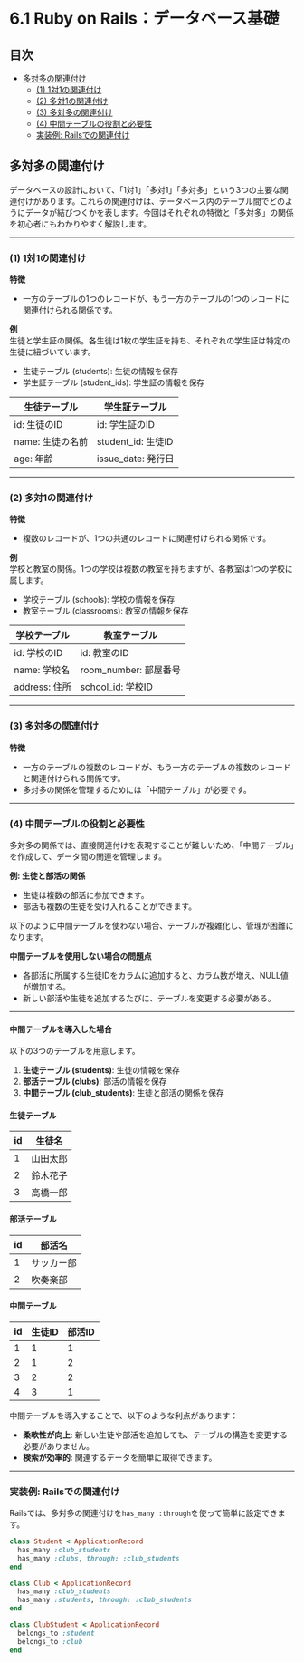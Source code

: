 # 6.1 Ruby on Rails：データベース基礎

## 目次

  - [多対多の関連付け](#多対多の関連付け)
    - [(1) 1対1の関連付け](#1-1対1の関連付け)
    - [(2) 多対1の関連付け](#2-多対1の関連付け)
    - [(3) 多対多の関連付け](#3-多対多の関連付け)
    - [(4) 中間テーブルの役割と必要性](#4-中間テーブルの役割と必要性)
    - [実装例: Railsでの関連付け](#実装例-railsでの関連付け)

## 多対多の関連付け  

データベースの設計において、「1対1」「多対1」「多対多」という3つの主要な関連付けがあります。これらの関連付けは、データベース内のテーブル間でどのようにデータが結びつくかを表します。今回はそれぞれの特徴と「多対多」の関係を初心者にもわかりやすく解説します。  

---

### (1) 1対1の関連付け

**特徴**  
- 一方のテーブルの1つのレコードが、もう一方のテーブルの1つのレコードに関連付けられる関係です。  

**例**  
生徒と学生証の関係。各生徒は1枚の学生証を持ち、それぞれの学生証は特定の生徒に紐づいています。  

- 生徒テーブル (students): 生徒の情報を保存  
- 学生証テーブル (student_ids): 学生証の情報を保存  

| 生徒テーブル     | 学生証テーブル     |
| ---------------- | ------------------ |
| id: 生徒のID     | id: 学生証のID     |
| name: 生徒の名前 | student_id: 生徒ID |
| age: 年齢        | issue_date: 発行日 |

---

### (2) 多対1の関連付け 

**特徴**  
- 複数のレコードが、1つの共通のレコードに関連付けられる関係です。  

**例**  
学校と教室の関係。1つの学校は複数の教室を持ちますが、各教室は1つの学校に属します。  

- 学校テーブル (schools): 学校の情報を保存  
- 教室テーブル (classrooms): 教室の情報を保存  

| 学校テーブル  | 教室テーブル          |
| ------------- | --------------------- |
| id: 学校のID  | id: 教室のID          |
| name: 学校名  | room_number: 部屋番号 |
| address: 住所 | school_id: 学校ID     |

---

### (3) 多対多の関連付け 

**特徴**  
- 一方のテーブルの複数のレコードが、もう一方のテーブルの複数のレコードと関連付けられる関係です。  
- 多対多の関係を管理するためには「中間テーブル」が必要です。  

---

### (4) 中間テーブルの役割と必要性  

多対多の関係では、直接関連付けを表現することが難しいため、「中間テーブル」を作成して、データ間の関連を管理します。  

**例: 生徒と部活の関係**  
- 生徒は複数の部活に参加できます。  
- 部活も複数の生徒を受け入れることができます。  

以下のように中間テーブルを使わない場合、テーブルが複雑化し、管理が困難になります。

**中間テーブルを使用しない場合の問題点**  
- 各部活に所属する生徒IDをカラムに追加すると、カラム数が増え、NULL値が増加する。  
- 新しい部活や生徒を追加するたびに、テーブルを変更する必要がある。

---

#### 中間テーブルを導入した場合  

以下の3つのテーブルを用意します。  
1. **生徒テーブル (students)**: 生徒の情報を保存  
2. **部活テーブル (clubs)**: 部活の情報を保存  
3. **中間テーブル (club_students)**: 生徒と部活の関係を保存  

#### 生徒テーブル  

| id  | 生徒名   |
| --- | -------- |
| 1   | 山田太郎 |
| 2   | 鈴木花子 |
| 3   | 高橋一郎 |

#### 部活テーブル  

| id  | 部活名     |
| --- | ---------- |
| 1   | サッカー部 |
| 2   | 吹奏楽部   |

#### 中間テーブル  

| id  | 生徒ID | 部活ID |
| --- | ------ | ------ |
| 1   | 1      | 1      |
| 2   | 1      | 2      |
| 3   | 2      | 2      |
| 4   | 3      | 1      |

中間テーブルを導入することで、以下のような利点があります：  
- **柔軟性が向上**: 新しい生徒や部活を追加しても、テーブルの構造を変更する必要がありません。  
- **検索が効率的**: 関連するデータを簡単に取得できます。  

---

### 実装例: Railsでの関連付け  

Railsでは、多対多の関連付けを`has_many :through`を使って簡単に設定できます。  

```ruby
class Student < ApplicationRecord
  has_many :club_students
  has_many :clubs, through: :club_students
end

class Club < ApplicationRecord
  has_many :club_students
  has_many :students, through: :club_students
end

class ClubStudent < ApplicationRecord
  belongs_to :student
  belongs_to :club
end
```


